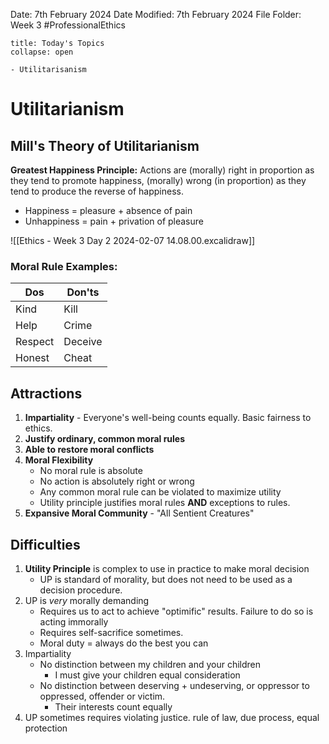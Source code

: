 Date: 7th February 2024
Date Modified: 7th February 2024
File Folder: Week 3
#ProfessionalEthics

```ad-abstract
title: Today's Topics
collapse: open

- Utilitarisanism

```

# Utilitarianism
## Mill's Theory of Utilitarianism
**Greatest Happiness Principle:** Actions are (morally) right in proportion as they tend to promote happiness, (morally) wrong (in proportion) as they tend to produce the reverse of happiness.
- Happiness = pleasure + absence of pain
- Unhappiness = pain + privation of pleasure

![[Ethics - Week 3 Day 2 2024-02-07 14.08.00.excalidraw]]
### Moral Rule Examples:
| Dos     | Don'ts |
| ------- | ------ |
| Kind    | Kill   |
| Help    | Crime  |
| Respect | Deceive       |
| Honest        | Cheat       |
## Attractions
1. **Impartiality** - Everyone's well-being counts equally. Basic fairness to ethics.
2. **Justify ordinary, common moral rules**
3. **Able to restore moral conflicts** 
4. **Moral Flexibility**
	- No moral rule is absolute
	- No action is absolutely right or wrong
	- Any common moral rule can be violated to maximize utility
	- Utility principle justifies moral rules **AND** exceptions to rules.
5. **Expansive Moral Community** - "All Sentient Creatures"

## Difficulties
1. **Utility Principle** is complex to use in practice to make moral decision
	- UP is standard of morality, but does not need to be used as a decision procedure.
2. UP is *very* morally demanding
	- Requires us to act to achieve "optimific" results. Failure to do so is acting immorally
	- Requires self-sacrifice sometimes.
	- Moral duty = always do the best you can
3. Impartiality
	- No distinction between my children and your children
		- I must give your children equal consideration
	- No distinction between deserving + undeserving, or oppressor to oppressed, offender or victim.
		- Their interests count equally
4. UP sometimes requires violating justice. rule of law, due process, equal protection




